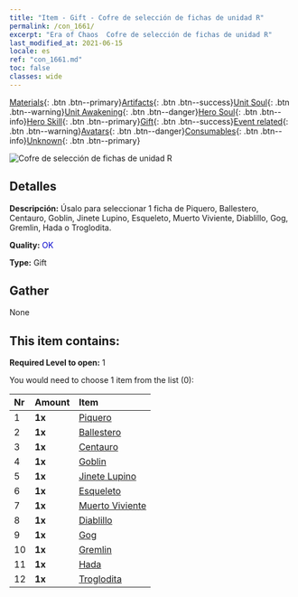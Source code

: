 ```yaml
---
title: "Item - Gift - Cofre de selección de fichas de unidad R"
permalink: /con_1661/
excerpt: "Era of Chaos  Cofre de selección de fichas de unidad R"
last_modified_at: 2021-06-15
locale: es
ref: "con_1661.md"
toc: false
classes: wide
---
```

 [Materials](/ItemsES/){: .btn .btn--primary}[Artifacts](/ItemsES/Artifacts/){: .btn .btn--success}[Unit Soul](/ItemsES/UnitSoul/){: .btn .btn--warning}[Unit Awakening](/ItemsES/UnitAwakening/){: .btn .btn--danger}[Hero Soul](/ItemsES/HeroSoul/){: .btn .btn--info}[Hero Skill](/ItemsES/HeroSkill/){: .btn .btn--primary}[Gift](/ItemsES/Gift/){: .btn .btn--success}[Event related](/ItemsES/Events/){: .btn .btn--warning}[Avatars](/ItemsES/Avatars/){: .btn .btn--danger}[Consumables](/ItemsES/Consumables/){: .btn .btn--info}[Unknown](/ItemsES/Unknown/){: .btn .btn--primary}

 ![Cofre de selección de fichas de unidad R](/images/t/i_907277.png)

## Detalles
 **Descripción:** Úsalo para seleccionar 1 ficha de Piquero, Ballestero, Centauro, Goblin, Jinete Lupino, Esqueleto, Muerto Viviente, Diablillo, Gog, Gremlin, Hada o Troglodita.

 **Quality:** <span style="color: #0000CD">OK</span>

 **Type:** Gift

## Gather

  None

## This item contains:

 **Required Level to open:** 1

 You would need to choose 1 item from the list (0):

  | Nr | Amount |     Item    |
  |:---|:-------|:------------|
  | 1 |  **1x** | [Piquero](/ItemsES/unt_190/) |  | 
  | 2 |  **1x** | [Ballestero](/ItemsES/unt_191/) |  | 
  | 3 |  **1x** | [Centauro](/ItemsES/unt_199/) |  | 
  | 4 |  **1x** | [Goblin](/ItemsES/unt_217/) |  | 
  | 5 |  **1x** | [Jinete Lupino](/ItemsES/unt_218/) |  | 
  | 6 |  **1x** | [Esqueleto](/ItemsES/unt_208/) |  | 
  | 7 |  **1x** | [Muerto Viviente](/ItemsES/unt_209/) |  | 
  | 8 |  **1x** | [Diablillo](/ItemsES/unt_226/) |  | 
  | 9 |  **1x** | [Gog](/ItemsES/unt_227/) |  | 
  | 10 |  **1x** | [Gremlin](/ItemsES/unt_235/) |  | 
  | 11 |  **1x** | [Hada](/ItemsES/unt_262/) |  | 
  | 12 |  **1x** | [Troglodita](/ItemsES/unt_244/) |  | 
